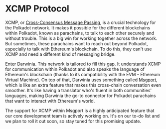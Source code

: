 # XCMP Protocol

XCMP, or [Cross-Consensus Message Passing](https://wiki.polkadot.network/docs/learn-xcm), is a crucial technology for the Polkadot network. It makes it possible for the different blockchains within Polkadot, known as parachains, to talk to each other securely and without trouble. This is a big win for working together across the network. But sometimes, these parachains want to reach out beyond Polkadot, especially to talk with Ethereum's blockchain. To do this, they can't use XCMP and need a different kind of messaging bridge.

Enter Darwinia. This network is tailored to fill this gap. It understands XCMP for communication within Polkadot and also speaks the language of Ethereum's blockchain (thanks to its compatibility with the EVM - Ethereum Virtual Machine). On top of that, Darwinia uses something called [Msgport](../index.md), which is like an extra feature that makes this cross-chain conversation even smoother. It's like having a translator who's fluent in both communities' languages, making Darwinia the go-to connector for Polkadot parachains that want to interact with Ethereum's world.

The support for XCMP within Msgport is a highly anticipated feature that our core development team is actively working on. It's on our to-do list and we plan to roll it out soon, so stay tuned for this promising update.
